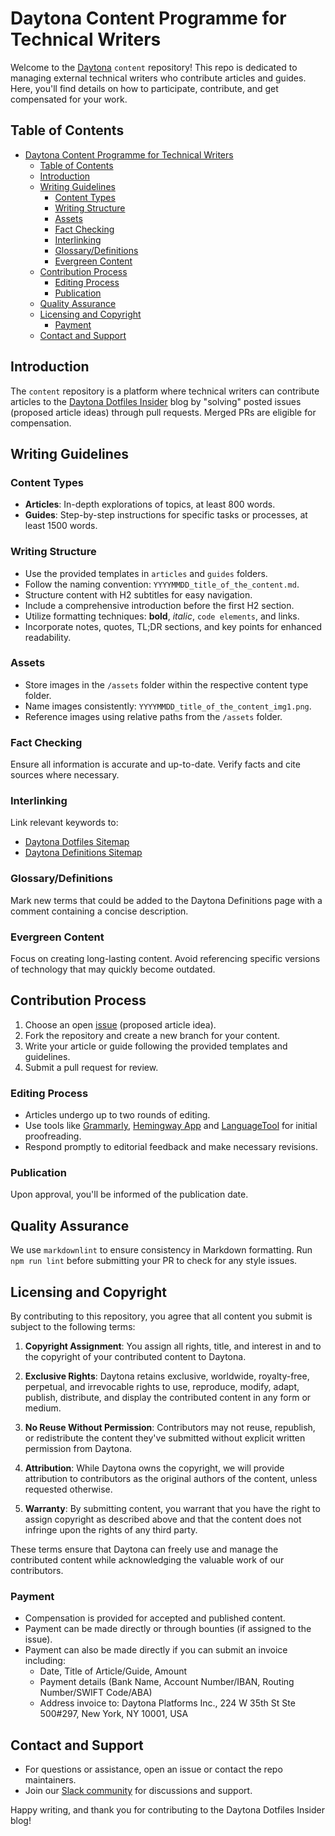 # Daytona Content Programme for Technical Writers

Welcome to the [Daytona](https://www.daytona.io) `content` repository! This repo is dedicated to managing external technical writers who contribute articles and guides. Here, you'll find details on how to participate, contribute, and get compensated for your work.

## Table of Contents
- [Daytona Content Programme for Technical Writers](#daytona-content-programme-for-technical-writers)
  - [Table of Contents](#table-of-contents)
  - [Introduction](#introduction)
  - [Writing Guidelines](#writing-guidelines)
    - [Content Types](#content-types)
    - [Writing Structure](#writing-structure)
    - [Assets](#assets)
    - [Fact Checking](#fact-checking)
    - [Interlinking](#interlinking)
    - [Glossary/Definitions](#glossarydefinitions)
    - [Evergreen Content](#evergreen-content)
  - [Contribution Process](#contribution-process)
    - [Editing Process](#editing-process)
    - [Publication](#publication)
  - [Quality Assurance](#quality-assurance)
  - [Licensing and Copyright](#licensing-and-copyright)
    - [Payment](#payment)
  - [Contact and Support](#contact-and-support)

## Introduction
The `content` repository is a platform where technical writers can contribute articles to the [Daytona Dotfiles Insider](https://www.daytona.io/dotfiles/) blog by "solving" posted issues (proposed article ideas) through pull requests. Merged PRs are eligible for compensation.

## Writing Guidelines

### Content Types
- **Articles**: In-depth explorations of topics, at least 800 words.
- **Guides**: Step-by-step instructions for specific tasks or processes, at least 1500 words.

### Writing Structure
- Use the provided templates in `articles` and `guides` folders.
- Follow the naming convention: `YYYYMMDD_title_of_the_content.md`.
- Structure content with H2 subtitles for easy navigation.
- Include a comprehensive introduction before the first H2 section.
- Utilize formatting techniques: **bold**, *italic*, `code elements`, and links.
- Incorporate notes, quotes, TL;DR sections, and key points for enhanced readability.

### Assets
- Store images in the `/assets` folder within the respective content type folder.
- Name images consistently: `YYYYMMDD_title_of_the_content_img1.png`.
- Reference images using relative paths from the `/assets` folder.

### Fact Checking
Ensure all information is accurate and up-to-date. Verify facts and cite sources where necessary.

### Interlinking
Link relevant keywords to:
- [Daytona Dotfiles Sitemap](https://www.daytona.io/sitemap-dotfiles.xml)
- [Daytona Definitions Sitemap](https://www.daytona.io/sitemap-definitions.xml)

### Glossary/Definitions
Mark new terms that could be added to the Daytona Definitions page with a comment containing a concise description.

### Evergreen Content
Focus on creating long-lasting content. Avoid referencing specific versions of technology that may quickly become outdated.

## Contribution Process

1. Choose an open [issue](https://github.com/daytonaio/content/issues) (proposed article idea).
2. Fork the repository and create a new branch for your content.
3. Write your article or guide following the provided templates and guidelines.
4. Submit a pull request for review.

### Editing Process
- Articles undergo up to two rounds of editing.
- Use tools like [Grammarly](https://grammarly.com), [Hemingway App](https://hemingwayapp.com/) and [LanguageTool](https://languagetool.org/) for initial proofreading.
- Respond promptly to editorial feedback and make necessary revisions.

### Publication
Upon approval, you'll be informed of the publication date.

## Quality Assurance
We use `markdownlint` to ensure consistency in Markdown formatting. Run `npm run lint` before submitting your PR to check for any style issues.

## Licensing and Copyright

By contributing to this repository, you agree that all content you submit is subject to the following terms:

1. **Copyright Assignment**: You assign all rights, title, and interest in and to the copyright of your contributed content to Daytona.

2. **Exclusive Rights**: Daytona retains exclusive, worldwide, royalty-free, perpetual, and irrevocable rights to use, reproduce, modify, adapt, publish, distribute, and display the contributed content in any form or medium.

3. **No Reuse Without Permission**: Contributors may not reuse, republish, or redistribute the content they've submitted without explicit written permission from Daytona.

4. **Attribution**: While Daytona owns the copyright, we will provide attribution to contributors as the original authors of the content, unless requested otherwise.

5. **Warranty**: By submitting content, you warrant that you have the right to assign copyright as described above and that the content does not infringe upon the rights of any third party.

These terms ensure that Daytona can freely use and manage the contributed content while acknowledging the valuable work of our contributors.

### Payment
- Compensation is provided for accepted and published content.
- Payment can be made directly or through bounties (if assigned to the issue).
- Payment can also be made directly if you can submit an invoice including:
  - Date, Title of Article/Guide, Amount
  - Payment details (Bank Name, Account Number/IBAN, Routing Number/SWIFT Code/ABA)
  - Address invoice to: Daytona Platforms Inc., 224 W 35th St Ste 500#297, New York, NY 10001, USA

## Contact and Support
- For questions or assistance, open an issue or contact the repo maintainers.
- Join our [Slack community](https://go.daytona.io/slack) for discussions and support.

Happy writing, and thank you for contributing to the Daytona Dotfiles Insider blog!
